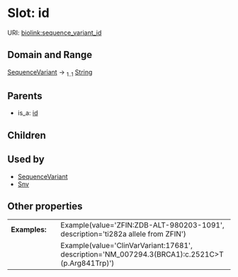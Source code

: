 
# Slot: id




URI: [biolink:sequence_variant_id](https://w3id.org/biolink/vocab/sequence_variant_id)


## Domain and Range

[SequenceVariant](SequenceVariant.md) &#8594;  <sub>1..1</sub> [String](types/String.md)

## Parents

 *  is_a: [id](id.md)

## Children


## Used by

 * [SequenceVariant](SequenceVariant.md)
 * [Snv](Snv.md)

## Other properties

|  |  |  |
| --- | --- | --- |
| **Examples:** | | Example(value='ZFIN:ZDB-ALT-980203-1091', description='ti282a allele from ZFIN') |
|  | | Example(value='ClinVarVariant:17681', description='NM_007294.3(BRCA1):c.2521C>T (p.Arg841Trp)') |

